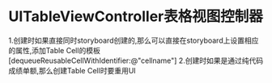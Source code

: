 # UITableViewController表格视图控制器

1.创建时如果直接同时storyboard创建的,那么可以直接在storyboard上设置相应的属性,添加Table Cell的模板[dequeueReusableCellWithIdentifier:@"cellname"]
2.创建时如果是通过纯代码成绩单额,那么创建Table Cell时要重用UI